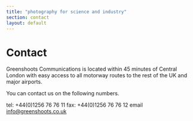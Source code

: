 ```yaml
---
title: "photography for science and industry"
section: contact
layout: default
---
```


Contact
======================

Greenshoots Communications is located within 45 minutes of Central London with easy access to all motorway routes to the rest of the UK and major airports.

You can contact us on the following numbers.

tel: +44(0)1256 76 76 11
fax: +44(0)1256 76 76 12
email info@greenshoots.co.uk

